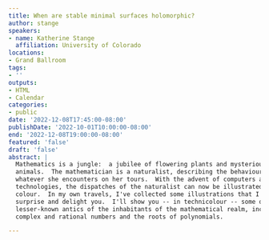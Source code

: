 ```yaml
---
title: When are stable minimal surfaces holomorphic?
author: stange
speakers:
- name: Katherine Stange
  affiliation: University of Colorado
locations:
- Grand Ballroom
tags:
- ''
outputs:
- HTML
- Calendar
categories:
- public
date: '2022-12-08T17:45:00-08:00'
publishDate: '2022-10-01T10:00:00-08:00'
end: '2022-12-08T19:00:00-08:00'
featured: 'false'
draft: 'false'
abstract: |
  Mathematics is a jungle:  a jubilee of flowering plants and mysterious
  animals.  The mathematician is a naturalist, describing the behaviours of
  whatever she encounters on her tours.  With the advent of computers and modern
  technologies, the dispatches of the naturalist can now be illustrated in full
  colour.  In my own travels, I've collected some illustrations that I hope will
  surprise and delight you.  I'll show you -- in technicolour -- some of the
  lesser-known antics of the inhabitants of the mathematical realm, including
  complex and rational numbers and the roots of polynomials.

---
```

